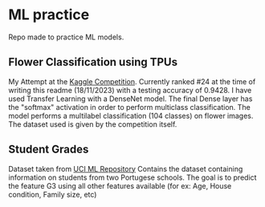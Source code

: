 # ML practice #
 Repo made to practice ML models.

## Flower Classification using TPUs
 My Attempt at the [Kaggle Competition](https://www.kaggle.com/competitions/tpu-getting-started/overview). Currently ranked #24 at the time of writing this readme (18/11/2023) with a testing accuracy of 0.9428. I have used Transfer Learning with a DenseNet model. The final Dense layer has the "softmax" activation in order to perform multiclass classification.
 The model performs a multilabel classification (104 classes) on flower images. The dataset used is given by the competition itself. 

## Student Grades
 Dataset taken from [UCI ML Repository](https://archive.ics.uci.edu/dataset/320/student+performance) Contains the dataset containing information on students from two Portugese schools. The goal is to predict the feature G3 using all other features available (for ex: Age, House condition, Family size, etc)
